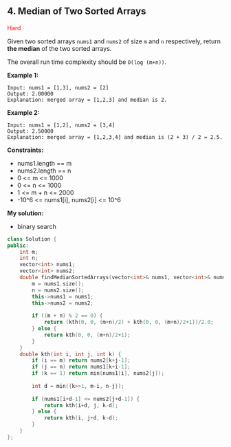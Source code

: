 ## 4. Median of Two Sorted Arrays
<span style="color:red">Hard</span>

Given two sorted arrays `nums1` and `nums2` of size `m` and `n` respectively, return **the median** of the two sorted arrays.

The overall run time complexity should be `O(log (m+n))`.

**Example 1:**
```
Input: nums1 = [1,3], nums2 = [2]
Output: 2.00000
Explanation: merged array = [1,2,3] and median is 2.
```
**Example 2:**
```
Input: nums1 = [1,2], nums2 = [3,4]
Output: 2.50000
Explanation: merged array = [1,2,3,4] and median is (2 + 3) / 2 = 2.5.
```
 

**Constraints:**

+ nums1.length == m
+ nums2.length == n
+ 0 <= m <= 1000
+ 0 <= n <= 1000
+ 1 <= m + n <= 2000
+ -10^6 <= nums1[i], nums2[i] <= 10^6

**My solution:**
+ binary search
```cpp
class Solution {
public:
    int m;
    int n;
    vector<int> nums1;
    vector<int> nums2;
    double findMedianSortedArrays(vector<int>& nums1, vector<int>& nums2) {
        m = nums1.size();
        n = nums2.size();
        this->nums1 = nums1;
        this->nums2 = nums2;
        
        if ((m + n) % 2 == 0) {
            return (kth(0, 0, (m+n)/2) + kth(0, 0, (m+n)/2+1))/2.0;
        } else {
            return kth(0, 0, (m+n)/2+1);
        }
    }
    double kth(int i, int j, int k) {
        if (i == m) return nums2[k+j-1];
        if (j == n) return nums1[k+i-1];
        if (k == 1) return min(nums1[i], nums2[j]);
        
        int d = min({k>>1, m-i, n-j});
        
        if (nums1[i+d-1] <= nums2[j+d-1]) {
            return kth(i+d, j, k-d);
        } else {
            return kth(i, j+d, k-d);
        }
    }
};
```